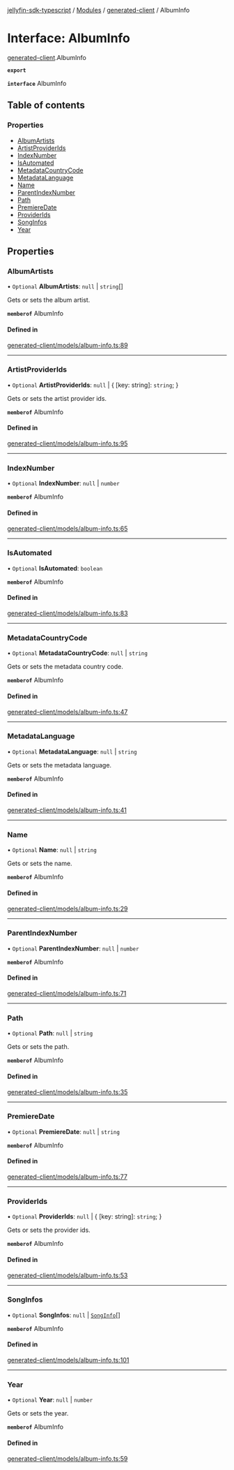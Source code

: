 [jellyfin-sdk-typescript](../README.md) / [Modules](../modules.md) / [generated-client](../modules/generated_client.md) / AlbumInfo

# Interface: AlbumInfo

[generated-client](../modules/generated_client.md).AlbumInfo

**`export`**

**`interface`** AlbumInfo

## Table of contents

### Properties

- [AlbumArtists](generated_client.AlbumInfo.md#albumartists)
- [ArtistProviderIds](generated_client.AlbumInfo.md#artistproviderids)
- [IndexNumber](generated_client.AlbumInfo.md#indexnumber)
- [IsAutomated](generated_client.AlbumInfo.md#isautomated)
- [MetadataCountryCode](generated_client.AlbumInfo.md#metadatacountrycode)
- [MetadataLanguage](generated_client.AlbumInfo.md#metadatalanguage)
- [Name](generated_client.AlbumInfo.md#name)
- [ParentIndexNumber](generated_client.AlbumInfo.md#parentindexnumber)
- [Path](generated_client.AlbumInfo.md#path)
- [PremiereDate](generated_client.AlbumInfo.md#premieredate)
- [ProviderIds](generated_client.AlbumInfo.md#providerids)
- [SongInfos](generated_client.AlbumInfo.md#songinfos)
- [Year](generated_client.AlbumInfo.md#year)

## Properties

### AlbumArtists

• `Optional` **AlbumArtists**: ``null`` \| `string`[]

Gets or sets the album artist.

**`memberof`** AlbumInfo

#### Defined in

[generated-client/models/album-info.ts:89](https://github.com/thornbill/jellyfin-sdk-typescript/blob/644c849/src/generated-client/models/album-info.ts#L89)

___

### ArtistProviderIds

• `Optional` **ArtistProviderIds**: ``null`` \| { [key: string]: `string`;  }

Gets or sets the artist provider ids.

**`memberof`** AlbumInfo

#### Defined in

[generated-client/models/album-info.ts:95](https://github.com/thornbill/jellyfin-sdk-typescript/blob/644c849/src/generated-client/models/album-info.ts#L95)

___

### IndexNumber

• `Optional` **IndexNumber**: ``null`` \| `number`

**`memberof`** AlbumInfo

#### Defined in

[generated-client/models/album-info.ts:65](https://github.com/thornbill/jellyfin-sdk-typescript/blob/644c849/src/generated-client/models/album-info.ts#L65)

___

### IsAutomated

• `Optional` **IsAutomated**: `boolean`

**`memberof`** AlbumInfo

#### Defined in

[generated-client/models/album-info.ts:83](https://github.com/thornbill/jellyfin-sdk-typescript/blob/644c849/src/generated-client/models/album-info.ts#L83)

___

### MetadataCountryCode

• `Optional` **MetadataCountryCode**: ``null`` \| `string`

Gets or sets the metadata country code.

**`memberof`** AlbumInfo

#### Defined in

[generated-client/models/album-info.ts:47](https://github.com/thornbill/jellyfin-sdk-typescript/blob/644c849/src/generated-client/models/album-info.ts#L47)

___

### MetadataLanguage

• `Optional` **MetadataLanguage**: ``null`` \| `string`

Gets or sets the metadata language.

**`memberof`** AlbumInfo

#### Defined in

[generated-client/models/album-info.ts:41](https://github.com/thornbill/jellyfin-sdk-typescript/blob/644c849/src/generated-client/models/album-info.ts#L41)

___

### Name

• `Optional` **Name**: ``null`` \| `string`

Gets or sets the name.

**`memberof`** AlbumInfo

#### Defined in

[generated-client/models/album-info.ts:29](https://github.com/thornbill/jellyfin-sdk-typescript/blob/644c849/src/generated-client/models/album-info.ts#L29)

___

### ParentIndexNumber

• `Optional` **ParentIndexNumber**: ``null`` \| `number`

**`memberof`** AlbumInfo

#### Defined in

[generated-client/models/album-info.ts:71](https://github.com/thornbill/jellyfin-sdk-typescript/blob/644c849/src/generated-client/models/album-info.ts#L71)

___

### Path

• `Optional` **Path**: ``null`` \| `string`

Gets or sets the path.

**`memberof`** AlbumInfo

#### Defined in

[generated-client/models/album-info.ts:35](https://github.com/thornbill/jellyfin-sdk-typescript/blob/644c849/src/generated-client/models/album-info.ts#L35)

___

### PremiereDate

• `Optional` **PremiereDate**: ``null`` \| `string`

**`memberof`** AlbumInfo

#### Defined in

[generated-client/models/album-info.ts:77](https://github.com/thornbill/jellyfin-sdk-typescript/blob/644c849/src/generated-client/models/album-info.ts#L77)

___

### ProviderIds

• `Optional` **ProviderIds**: ``null`` \| { [key: string]: `string`;  }

Gets or sets the provider ids.

**`memberof`** AlbumInfo

#### Defined in

[generated-client/models/album-info.ts:53](https://github.com/thornbill/jellyfin-sdk-typescript/blob/644c849/src/generated-client/models/album-info.ts#L53)

___

### SongInfos

• `Optional` **SongInfos**: ``null`` \| [`SongInfo`](generated_client.SongInfo.md)[]

**`memberof`** AlbumInfo

#### Defined in

[generated-client/models/album-info.ts:101](https://github.com/thornbill/jellyfin-sdk-typescript/blob/644c849/src/generated-client/models/album-info.ts#L101)

___

### Year

• `Optional` **Year**: ``null`` \| `number`

Gets or sets the year.

**`memberof`** AlbumInfo

#### Defined in

[generated-client/models/album-info.ts:59](https://github.com/thornbill/jellyfin-sdk-typescript/blob/644c849/src/generated-client/models/album-info.ts#L59)
